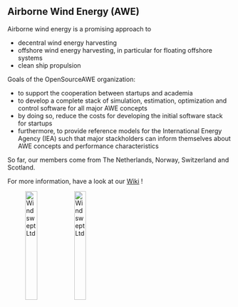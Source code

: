 ## Airborne Wind Energy (AWE)

Airborne wind energy is a promising approach to
- decentral wind energy harvesting
- offshore wind energy harvesting, in particular for floating offshore systems
- clean ship propulsion

Goals of the OpenSourceAWE organization:
* to support the cooperation between startups and academia
* to develop a complete stack of simulation, estimation, optimization and control software for all major AWE concepts
* by doing so, reduce the costs for developing the initial software stack for startups
* furthermore, to provide reference models for the International Energy Agency (IEA) such that major stackholders can inform themselves about AWE concepts and performance characteristics

So far, our members come from The Netherlands, Norway, Switzerland and Scotland.

For more information, have a look at our [Wiki](https://github.com/OpenSourceAWE/Wiki/wiki) !


 <figure>
  <img src="https://github.com/user-attachments/assets/29beda3a-85ff-4255-91a4-521c17c8ba4a" alt="Windswept Ltd" style="width:25%"; margin-right: 40px;>
  <img src="https://github.com/user-attachments/assets/59d962ca-2bbd-41ea-8813-c02d9c1d857d" alt="Windswept Ltd" style="width:25%">
</figure> 

<!--

**Here are some ideas to get you started:**

🙋‍♀️ A short introduction - what is your organization all about?
🌈 Contribution guidelines - how can the community get involved?
👩‍💻 Useful resources - where can the community find your docs? Is there anything else the community should know?
🍿 Fun facts - what does your team eat for breakfast?
🧙 Remember, you can do mighty things with the power of [Markdown](https://docs.github.com/github/writing-on-github/getting-started-with-writing-and-formatting-on-github/basic-writing-and-formatting-syntax)
-->
